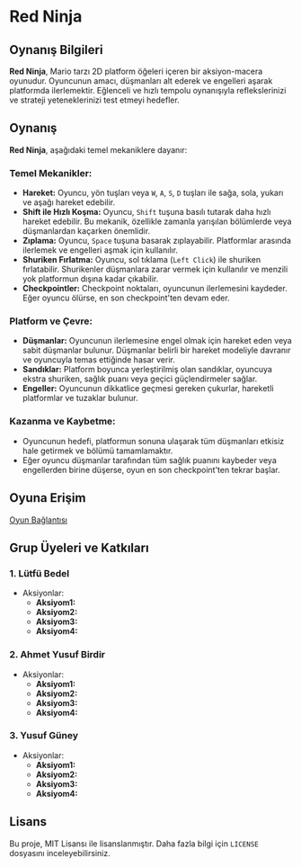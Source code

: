 # Red Ninja

## Oynanış Bilgileri 
**Red Ninja**, Mario tarzı 2D platform öğeleri içeren bir aksiyon-macera oyunudur. Oyuncunun amacı, düşmanları alt ederek ve engelleri aşarak platformda ilerlemektir. Eğlenceli ve hızlı tempolu oynanışıyla reflekslerinizi ve strateji yeteneklerinizi test etmeyi hedefler.  

## Oynanış  
**Red Ninja**, aşağıdaki temel mekaniklere dayanır:  

### Temel Mekanikler:  
- **Hareket:** Oyuncu, yön tuşları veya `W`, `A`, `S`, `D` tuşları ile sağa, sola, yukarı ve aşağı hareket edebilir.  
- **Shift ile Hızlı Koşma:** Oyuncu, `Shift` tuşuna basılı tutarak daha hızlı hareket edebilir. Bu mekanik, özellikle zamanla yarışılan bölümlerde veya düşmanlardan kaçarken önemlidir.  
- **Zıplama:** Oyuncu, `Space` tuşuna basarak zıplayabilir. Platformlar arasında ilerlemek ve engelleri aşmak için kullanılır.  
- **Shuriken Fırlatma:** Oyuncu, sol tıklama (`Left Click`) ile shuriken fırlatabilir. Shurikenler düşmanlara zarar vermek için kullanılır ve menzili yok platformun dışına kadar çıkabilir.
- **Checkpointler:** Checkpoint noktaları, oyuncunun ilerlemesini kaydeder. Eğer oyuncu ölürse, en son checkpoint'ten devam eder.  
 
### Platform ve Çevre:  
- **Düşmanlar:** Oyuncunun ilerlemesine engel olmak için hareket eden veya sabit düşmanlar bulunur. Düşmanlar belirli bir hareket modeliyle davranır ve oyuncuyla temas ettiğinde hasar verir.  
- **Sandıklar:** Platform boyunca yerleştirilmiş olan sandıklar, oyuncuya ekstra shuriken, sağlık puanı veya geçici güçlendirmeler sağlar.  
- **Engeller:** Oyuncunun dikkatlice geçmesi gereken çukurlar, hareketli platformlar ve tuzaklar bulunur.  

### Kazanma ve Kaybetme:  
- Oyuncunun hedefi, platformun sonuna ulaşarak tüm düşmanları etkisiz hale getirmek ve bölümü tamamlamaktır.  
- Eğer oyuncu düşmanlar tarafından tüm sağlık puanını kaybeder veya engellerden birine düşerse, oyun en son checkpoint'ten tekrar başlar.  

## Oyuna Erişim  
[Oyun Bağlantısı](#)  

## Grup Üyeleri ve Katkıları  

### 1. **Lütfü Bedel**  
- Aksiyonlar:  
  - **Aksiyom1:** 
  - **Aksiyom2:**
  - **Aksiyom3:** 
  - **Aksiyom4:** 

### 2. **Ahmet Yusuf Birdir**  
- Aksiyonlar:  
  - **Aksiyom1:** 
  - **Aksiyom2:**
  - **Aksiyom3:** 
  - **Aksiyom4:** 


### 3. **Yusuf Güney**  
- Aksiyonlar:  
  - **Aksiyom1:** 
  - **Aksiyom2:**
  - **Aksiyom3:** 
  - **Aksiyom4:** 

## Lisans  
Bu proje, MIT Lisansı ile lisanslanmıştır. Daha fazla bilgi için `LICENSE` dosyasını inceleyebilirsiniz.
